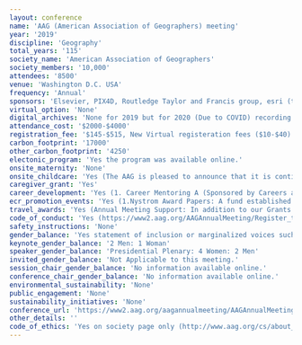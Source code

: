 ```yaml
---
layout: conference 
name: 'AAG (American Association of Geographers) meeting'
year: '2019'
discipline: 'Geography'
total_years: '115'
society_name: 'American Association of Geographers'
society_members: '10,000'
attendees: '8500'
venue: 'Washington D.C. USA'
frequency: 'Annual'
sponsors: 'Elsevier, PIX4D, Routledge Taylor and Francis group, esri (the science of where)'
virtual_option: 'None'
digital_archives: 'None for 2019 but for 2020 (Due to COVID) recording of all presentations will be done for the 2020 virtual annual meeting.'
attendance_cost: '$2000-$4000'
registration_fee: '$145-$515, New Virtual registeration fees ($10-$40)'
carbon_footprint: '17000'
other_carbon_footprint: '4250'
electonic_program: 'Yes the program was available online.'
onsite_maternity: 'None'
onsite_childcare: 'Yes (The AAG is pleased to announce that it is continuing full-time, professionally managed and staffed onsite childcare services for the 2020 Annual Meeting in Denver, Colorado. The onsite childcare services will be provided by Accent on Children’s Arrangements, Inc. (ACCENT) www.accentoca.com, which will design and run a children’s program called CAMP AAG. CAMP AAG will offer age-appropriate activities for children ranging from 6 months to 17 years of age (separated into age-appropriate groups) including curriculum-enriched, hands-on, creative activities, arts & crafts projects, active games, and more. CAMP AAG is also open to children with disabilities. ACCENT will staff CAMP AAG with teacher professional child care providers who have completed ACCENT’s specialized training program. In addition, ACCENT’s onsite supervisors are CPR and Pediatric First Aid certified. The AAG will cover the overall costs to hire ACCENT to establish and staff the onsite childcare facility, and will also subsidize their hourly childcare rates. ACCENTs standard hourly rate for childcare is $12 for children ages 6 months to 3 years and $10 for children ages 3 to 17 years. In addition to paying for all of the facility and staffing costs, the AAG will again subsidize the hourly rates by 50percent in this sixth year.)'
caregiver_grant: 'Yes'
career_development: 'Yes (1. Career Mentoring A (Sponsored by Careers and Professional Development) 2. Do Human Geographers Need Computational Thinking Skills?  3. Writing Successfully for the Journal of Geography in Higher Education (JGHE) 4. Telling Your Story with Esri Story Maps Apps  5. Networking: Promoting Yourself by Making Connections that Count  6. Finding Your Career Outside Academia I: A Workshop for Graduate Students. 7. Writing from Qualitative Data: an Advanced PhD Student Workshop   8. Walking the Tightrope: Practical Ideas for Women in Geography on Finding your Voice   9. Critical Approaches to Disability Workshop 10. Preparing Students for 21st Century Careers in Geography)'
ecr_promotion_events: 'Yes (1.Nystrom Award Papers: A fund established by former AAG Executive Director J. Warren Nystrom supports an annual prize for a paper based upon a recent dissertation in geography. Papers must be presented at the upcoming AAG Annual Meeting. Guidelines for submitting papers for this award differ substantially from those for other papers. Applicants for Nystrom awards should review the full eligibility and application details online.)'
travel_awards: 'Yes (Annual Meeting Support: In addition to our Grants and Awards programs, the AAG has a variety of opportunities for students, un-/underemployed geographers, and scholars outside the discipline to attend and participate in the Annual Meeting.  1. Enrichment Funds The Annual Meeting Enrichment Funds Committee will allocate approximately $30,000 to support participation of distinguished non-geographers in the AAG Annual Meeting. The priority deadline for applications is November 7. Any applications received after this time will be considered on a case by case basis, if there are remaining funds.  2.Community College Travel Grants Support from this grant program is awarded to outstanding students from community colleges, junior colleges, city colleges, or similar two-year educational institutions to attend the next AAG Annual Meeting. The award consists of meeting registration, one year membership in the AAG, and a travel expense subsidy of $500 to be used to defray the costs of attending the AAG Annual Meeting. The deadline for this award is November 1.  3.Conference Assistants Students and unemployed or underemployed geographers are encouraged to apply for this unique opportunity to help offset their meeting registration costs. All applicants must be registered and paid for the meeting to be chosen as a conference volunteer. Conference Assistants will receive $14.50 per hour in return for their time.  4.AAG Council Award for Outstanding Graduate Student Paper at a Regional Meeting The award is designed to encourage graduate student participation at regional meetings and support their attendance at AAG annual meetings. Each awardee will receive $1,000 in funding towards registration and travel costs for the AAG annual meeting.  5.Specialty and Affinity Group Competitions Each year many AAG Specialty and Affinity Groups confer travel grants, hold paper competitions, and bestow honors and awards to their faculty and student members at the AAG Annual Meeting. Notices for these competitions may appear on the relevant specialty group’s website or listserv, in the AAG Newsletter. For more information about a specific competition, please contact the chair of the relevant AAG Specialty or Affinity Group. Contact information for chairs and links to group webpages are available in the AAG Specialty and Affinity Group Directory.)'
code_of_conduct: 'Yes (https://www2.aag.org/AAGAnnualMeeting/Register_to_Attend/Event_Conduct_Policy/AAGAnnualMeeting/Inclusion_and_Respect.aspx?hkey=c6febef5-c4cb-41fa-9dc7-09e7a69647d8)'
safety_instructions: 'None'
gender_balance: 'Yes statement of inclusion or marginalized voices such as Women and LGBTQI and respect (https://www2.aag.org/AAGAnnualMeeting/Register_to_Attend/Event_Conduct_Policy/AAGAnnualMeeting/Inclusion_and_Respect.aspx?hkey=c6febef5-c4cb-41fa-9dc7-09e7a69647d8)'
keynote_gender_balance: '2 Men: 1 Woman'
speaker_gender_balance: 'Presidential Plenary: 4 Women: 2 Men'
invited_gender_balance: 'Not Applicable to this meeting.'
session_chair_gender_balance: 'No information available online.'
conference_chair_gender_balance: 'No information available online.'
environmental_sustainability: 'None'
public_engagement: 'None'
sustainability_initiatives: 'None'
conference_url: 'https://www2.aag.org/aagannualmeeting/AAGAnnualMeeting/AAG2019DC.aspx'
other_details: ''
code_of_ethics: 'Yes on society page only (http://www.aag.org/cs/about_aag/governance/statement_of_professional_ethics)'
---
```

